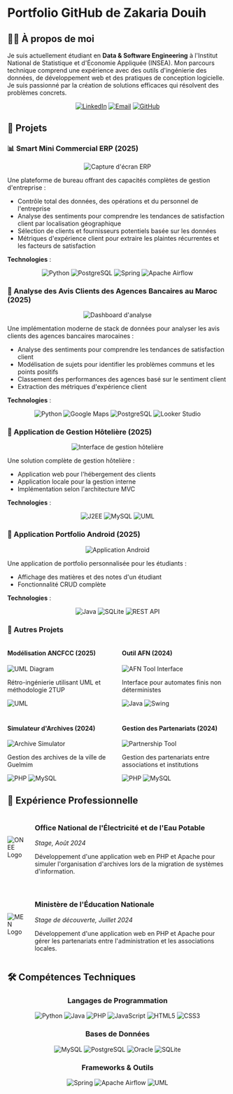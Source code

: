 # Portfolio GitHub de Zakaria Douih

## 👨‍💻 À propos de moi

Je suis actuellement étudiant en **Data & Software Engineering** à l'Institut National de Statistique et d'Économie Appliquée (INSEA). Mon parcours technique comprend une expérience avec des outils d'ingénierie des données, de développement web et des pratiques de conception logicielle. Je suis passionné par la création de solutions efficaces qui résolvent des problèmes concrets.

<div align="center">
  
[![LinkedIn](https://img.shields.io/badge/LinkedIn-0077B5?style=for-the-badge&logo=linkedin&logoColor=white)](https://linkedin.com/in/zakaria-douih)
[![Email](https://img.shields.io/badge/Email-D14836?style=for-the-badge&logo=gmail&logoColor=white)](mailto:douihzakaria@gmail.com)
[![GitHub](https://img.shields.io/badge/GitHub-100000?style=for-the-badge&logo=github&logoColor=white)](https://github.com/TheZikoHunter)
  
</div>

## 🚀 Projets

### 📊 Smart Mini Commercial ERP (2025)
<div align="center">
  <img src="/api/placeholder/600/300" alt="Capture d'écran ERP" />
</div>

Une plateforme de bureau offrant des capacités complètes de gestion d'entreprise :
- Contrôle total des données, des opérations et du personnel de l'entreprise
- Analyse des sentiments pour comprendre les tendances de satisfaction client par localisation géographique
- Sélection de clients et fournisseurs potentiels basée sur les données
- Métriques d'expérience client pour extraire les plaintes récurrentes et les facteurs de satisfaction

**Technologies** :
<div align="center">
  
![Python](https://img.shields.io/badge/Python-3776AB?style=for-the-badge&logo=python&logoColor=white)
![PostgreSQL](https://img.shields.io/badge/PostgreSQL-316192?style=for-the-badge&logo=postgresql&logoColor=white)
![Spring](https://img.shields.io/badge/Spring-6DB33F?style=for-the-badge&logo=spring&logoColor=white)
![Apache Airflow](https://img.shields.io/badge/Apache_Airflow-017CEE?style=for-the-badge&logo=Apache%20Airflow&logoColor=white)
  
</div>

### 🏦 Analyse des Avis Clients des Agences Bancaires au Maroc (2025)
<div align="center">
  <img src="/api/placeholder/600/300" alt="Dashboard d'analyse" />
</div>

Une implémentation moderne de stack de données pour analyser les avis clients des agences bancaires marocaines :
- Analyse des sentiments pour comprendre les tendances de satisfaction client
- Modélisation de sujets pour identifier les problèmes communs et les points positifs
- Classement des performances des agences basé sur le sentiment client
- Extraction des métriques d'expérience client

**Technologies** :
<div align="center">
  
![Python](https://img.shields.io/badge/Python-3776AB?style=for-the-badge&logo=python&logoColor=white)
![Google Maps](https://img.shields.io/badge/Google_Maps-4285F4?style=for-the-badge&logo=google-maps&logoColor=white)
![PostgreSQL](https://img.shields.io/badge/PostgreSQL-316192?style=for-the-badge&logo=postgresql&logoColor=white)
![Looker Studio](https://img.shields.io/badge/Looker_Studio-4285F4?style=for-the-badge&logo=google&logoColor=white)
  
</div>

### 🏨 Application de Gestion Hôtelière (2025)
<div align="center">
  <img src="/api/placeholder/600/300" alt="Interface de gestion hôtelière" />
</div>

Une solution complète de gestion hôtelière :
- Application web pour l'hébergement des clients
- Application locale pour la gestion interne
- Implémentation selon l'architecture MVC

**Technologies** :
<div align="center">
  
![J2EE](https://img.shields.io/badge/J2EE-007396?style=for-the-badge&logo=java&logoColor=white)
![MySQL](https://img.shields.io/badge/MySQL-00000F?style=for-the-badge&logo=mysql&logoColor=white)
![UML](https://img.shields.io/badge/UML-FFC107?style=for-the-badge&logo=uml&logoColor=black)
  
</div>

### 📱 Application Portfolio Android (2025)
<div align="center">
  <img src="/api/placeholder/300/600" alt="Application Android" />
</div>

Une application de portfolio personnalisée pour les étudiants :
- Affichage des matières et des notes d'un étudiant
- Fonctionnalité CRUD complète

**Technologies** :
<div align="center">
  
![Java](https://img.shields.io/badge/Java-ED8B00?style=for-the-badge&logo=java&logoColor=white)
![SQLite](https://img.shields.io/badge/SQLite-07405E?style=for-the-badge&logo=sqlite&logoColor=white)
![REST API](https://img.shields.io/badge/REST_API-02569B?style=for-the-badge&logo=rest&logoColor=white)
  
</div>

### 🔄 Autres Projets

<div style="display: flex; justify-content: space-between;">
  <div style="width: 48%;">
    <h4>Modélisation ANCFCC (2025)</h4>
    <img src="/api/placeholder/280/150" alt="UML Diagram" />
    <p>Rétro-ingénierie utilisant UML et méthodologie 2TUP</p>
    <div>
      <img src="https://img.shields.io/badge/UML-FFC107?style=flat-square&logo=uml&logoColor=black" alt="UML" />
    </div>
  </div>
  <div style="width: 48%;">
    <h4>Outil AFN (2024)</h4>
    <img src="/api/placeholder/280/150" alt="AFN Tool Interface" />
    <p>Interface pour automates finis non déterministes</p>
    <div>
      <img src="https://img.shields.io/badge/Java-ED8B00?style=flat-square&logo=java&logoColor=white" alt="Java" />
      <img src="https://img.shields.io/badge/Swing-43B02A?style=flat-square&logo=java&logoColor=white" alt="Swing" />
    </div>
  </div>
</div>

<div style="display: flex; justify-content: space-between; margin-top: 20px;">
  <div style="width: 48%;">
    <h4>Simulateur d'Archives (2024)</h4>
    <img src="/api/placeholder/280/150" alt="Archive Simulator" />
    <p>Gestion des archives de la ville de Guelmim</p>
    <div>
      <img src="https://img.shields.io/badge/PHP-777BB4?style=flat-square&logo=php&logoColor=white" alt="PHP" />
      <img src="https://img.shields.io/badge/MySQL-00000F?style=flat-square&logo=mysql&logoColor=white" alt="MySQL" />
    </div>
  </div>
  <div style="width: 48%;">
    <h4>Gestion des Partenariats (2024)</h4>
    <img src="/api/placeholder/280/150" alt="Partnership Tool" />
    <p>Gestion des partenariats entre associations et institutions</p>
    <div>
      <img src="https://img.shields.io/badge/PHP-777BB4?style=flat-square&logo=php&logoColor=white" alt="PHP" />
      <img src="https://img.shields.io/badge/MySQL-00000F?style=flat-square&logo=mysql&logoColor=white" alt="MySQL" />
    </div>
  </div>
</div>

## 💼 Expérience Professionnelle

<div style="display: flex; align-items: center; margin-bottom: 20px;">
  <img src="/api/placeholder/100/100" alt="ONEE Logo" style="margin-right: 20px;" />
  <div>
    <h3>Office National de l'Électricité et de l'Eau Potable</h3>
    <p><em>Stage, Août 2024</em></p>
    <p>Développement d'une application web en PHP et Apache pour simuler l'organisation d'archives lors de la migration de systèmes d'information.</p>
  </div>
</div>

<div style="display: flex; align-items: center;">
  <img src="/api/placeholder/100/100" alt="MEN Logo" style="margin-right: 20px;" />
  <div>
    <h3>Ministère de l'Éducation Nationale</h3>
    <p><em>Stage de découverte, Juillet 2024</em></p>
    <p>Développement d'une application web en PHP et Apache pour gérer les partenariats entre l'administration et les associations locales.</p>
  </div>
</div>

## 🛠️ Compétences Techniques

<div align="center">
  
### Langages de Programmation
![Python](https://img.shields.io/badge/Python-3776AB?style=for-the-badge&logo=python&logoColor=white)
![Java](https://img.shields.io/badge/Java-ED8B00?style=for-the-badge&logo=java&logoColor=white)
![PHP](https://img.shields.io/badge/PHP-777BB4?style=for-the-badge&logo=php&logoColor=white)
![JavaScript](https://img.shields.io/badge/JavaScript-F7DF1E?style=for-the-badge&logo=javascript&logoColor=black)
![HTML5](https://img.shields.io/badge/HTML5-E34F26?style=for-the-badge&logo=html5&logoColor=white)
![CSS3](https://img.shields.io/badge/CSS3-1572B6?style=for-the-badge&logo=css3&logoColor=white)

### Bases de Données
![MySQL](https://img.shields.io/badge/MySQL-00000F?style=for-the-badge&logo=mysql&logoColor=white)
![PostgreSQL](https://img.shields.io/badge/PostgreSQL-316192?style=for-the-badge&logo=postgresql&logoColor=white)
![Oracle](https://img.shields.io/badge/Oracle-F80000?style=for-the-badge&logo=oracle&logoColor=white)
![SQLite](https://img.shields.io/badge/SQLite-07405E?style=for-the-badge&logo=sqlite&logoColor=white)

### Frameworks & Outils
![Spring](https://img.shields.io/badge/Spring-6DB33F?style=for-the-badge&logo=spring&logoColor=white)
![Apache Airflow](https://img.shields.io/badge/Apache_Airflow-017CEE?style=for-the-badge&logo=Apache%20Airflow&logoColor=white)
![UML](https://img.shields.io/badge/UML-FFC107?style=for-the-badge&logo=uml&logoColor=black)
  
</div>
